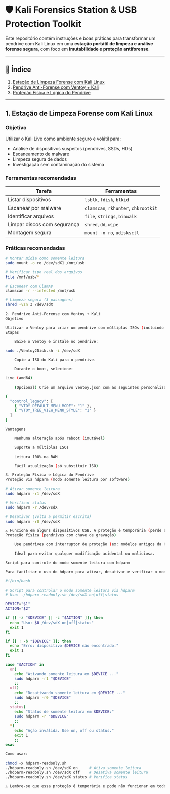
# 🛡️ Kali Forensics Station & USB Protection Toolkit

Este repositório contém instruções e boas práticas para transformar um pendrive com Kali Linux em uma **estação portátil de limpeza e análise forense segura**, com foco em **imutabilidade e proteção antiforense**.

---

## 📁 Índice

1. [Estação de Limpeza Forense com Kali Linux](#1-estação-de-limpeza-forense-com-kali-linux)  
2. [Pendrive Anti-Forense com Ventoy + Kali](#2-pendrive-anti-forense-com-ventoy--kali)  
3. [Proteção Física e Lógica do Pendrive](#3-proteção-física-e-lógica-do-pendrive)  

---

## 1. Estação de Limpeza Forense com Kali Linux

### Objetivo

Utilizar o Kali Live como ambiente seguro e volátil para:

- Análise de dispositivos suspeitos (pendrives, SSDs, HDs)  
- Escaneamento de malware  
- Limpeza segura de dados  
- Investigação sem contaminação do sistema  

### Ferramentas recomendadas

| Tarefa                        | Ferramentas                            |
|------------------------------|--------------------------------------|
| Listar dispositivos           | `lsblk`, `fdisk`, `blkid`            |
| Escanear por malware          | `clamscan`, `rkhunter`, `chkrootkit`|
| Identificar arquivos          | `file`, `strings`, `binwalk`         |
| Limpar discos com segurança   | `shred`, `dd`, `wipe`                |
| Montagem segura               | `mount -o ro`, `udisksctl`           |

### Práticas recomendadas

```bash
# Montar mídia como somente leitura
sudo mount -o ro /dev/sdX1 /mnt/usb

# Verificar tipo real dos arquivos
file /mnt/usb/*

# Escanear com ClamAV
clamscan -r --infected /mnt/usb

# Limpeza segura (3 passagens)
shred -vzn 3 /dev/sdX

2. Pendrive Anti-Forense com Ventoy + Kali
Objetivo

Utilizar o Ventoy para criar um pendrive com múltiplas ISOs (incluindo Kali), sem persistência e sem riscos de contaminação.
Etapas

    Baixe o Ventoy e instale no pendrive:

sudo ./Ventoy2Disk.sh -i /dev/sdX

    Copie a ISO do Kali para o pendrive.

    Durante o boot, selecione:

Live (amd64)

    (Opcional) Crie um arquivo ventoy.json com as seguintes personalizações:

{
  "control_legacy": [
    { "VTOY_DEFAULT_MENU_MODE": "1" },
    { "VTOY_TREE_VIEW_MENU_STYLE": "1" }
  ]
}

Vantagens

    Nenhuma alteração após reboot (imutável)

    Suporte a múltiplas ISOs

    Leitura 100% na RAM

    Fácil atualização (só substituir ISO)

3. Proteção Física e Lógica do Pendrive
Proteção via hdparm (modo somente leitura por software)

# Ativar somente leitura
sudo hdparm -r1 /dev/sdX

# Verificar status
sudo hdparm -r /dev/sdX

# Desativar (volta a permitir escrita)
sudo hdparm -r0 /dev/sdX

⚠️ Funciona em alguns dispositivos USB. A proteção é temporária (perde após reboot).
Proteção física (pendrives com chave de gravação)

    Use pendrives com interruptor de proteção (ex: modelos antigos da Kingston, Transcend).

    Ideal para evitar qualquer modificação acidental ou maliciosa.

Script para controle do modo somente leitura com hdparm

Para facilitar o uso do hdparm para ativar, desativar e verificar o modo somente leitura, você pode usar este script:

#!/bin/bash

# Script para controlar o modo somente leitura via hdparm
# Uso: ./hdparm-readonly.sh /dev/sdX on|off|status

DEVICE="$1"
ACTION="$2"

if [[ -z "$DEVICE" || -z "$ACTION" ]]; then
  echo "Uso: $0 /dev/sdX on|off|status"
  exit 1
fi

if [[ ! -b "$DEVICE" ]]; then
  echo "Erro: dispositivo $DEVICE não encontrado."
  exit 1
fi

case "$ACTION" in
  on)
    echo "Ativando somente leitura em $DEVICE ..."
    sudo hdparm -r1 "$DEVICE"
    ;;
  off)
    echo "Desativando somente leitura em $DEVICE ..."
    sudo hdparm -r0 "$DEVICE"
    ;;
  status)
    echo "Status de somente leitura em $DEVICE:"
    sudo hdparm -r "$DEVICE"
    ;;
  *)
    echo "Ação inválida. Use on, off ou status."
    exit 1
    ;;
esac

Como usar:

chmod +x hdparm-readonly.sh
./hdparm-readonly.sh /dev/sdX on     # Ativa somente leitura
./hdparm-readonly.sh /dev/sdX off    # Desativa somente leitura
./hdparm-readonly.sh /dev/sdX status # Verifica status

⚠️ Lembre-se que essa proteção é temporária e pode não funcionar em todos os dispositivos USB.
